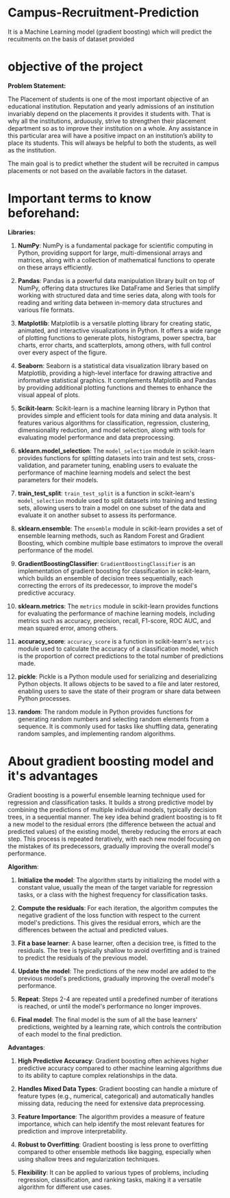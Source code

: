# Campus-Recruitment-Prediction
It is a Machine Learning model (gradient boosting) which will predict the recuitments on the basis of dataset provided

# objective of the project

**Problem Statement:**

The Placement of students is one of the most important objective of an educational
institution. Reputation and yearly admissions of an institution invariably depend on the
placements it provides it students with. That is why all the institutions, arduously, strive
to strengthen their placement department so as to improve their institution on a whole.
Any assistance in this particular area will have a positive impact on an institution’s ability
to place its students. This will always be helpful to both the students, as well as the
institution.

The main goal is to predict whether the student will be recruited in campus placements
or not based on the available factors in the dataset.

# Important terms to know beforehand:

**Libraries:**

1. **NumPy**: NumPy is a fundamental package for scientific computing in Python, providing support for large, multi-dimensional arrays and matrices, along with a collection of mathematical functions to operate on these arrays efficiently.

2. **Pandas**: Pandas is a powerful data manipulation library built on top of NumPy, offering data structures like DataFrame and Series that simplify working with structured data and time series data, along with tools for reading and writing data between in-memory data structures and various file formats.

3. **Matplotlib**: Matplotlib is a versatile plotting library for creating static, animated, and interactive visualizations in Python. It offers a wide range of plotting functions to generate plots, histograms, power spectra, bar charts, error charts, and scatterplots, among others, with full control over every aspect of the figure.

4. **Seaborn**: Seaborn is a statistical data visualization library based on Matplotlib, providing a high-level interface for drawing attractive and informative statistical graphics. It complements Matplotlib and Pandas by providing additional plotting functions and themes to enhance the visual appeal of plots.

5. **Scikit-learn**: Scikit-learn is a machine learning library in Python that provides simple and efficient tools for data mining and data analysis. It features various algorithms for classification, regression, clustering, dimensionality reduction, and model selection, along with tools for evaluating model performance and data preprocessing.

6. **sklearn.model_selection**: The `model_selection` module in scikit-learn provides functions for splitting datasets into train and test sets, cross-validation, and parameter tuning, enabling users to evaluate the performance of machine learning models and select the best parameters for their models.

7. **train_test_split**: `train_test_split` is a function in scikit-learn's `model_selection` module used to split datasets into training and testing sets, allowing users to train a model on one subset of the data and evaluate it on another subset to assess its performance.

8. **sklearn.ensemble**: The `ensemble` module in scikit-learn provides a set of ensemble learning methods, such as Random Forest and Gradient Boosting, which combine multiple base estimators to improve the overall performance of the model.

9. **GradientBoostingClassifier**: `GradientBoostingClassifier` is an implementation of gradient boosting for classification in scikit-learn, which builds an ensemble of decision trees sequentially, each correcting the errors of its predecessor, to improve the model's predictive accuracy.

10. **sklearn.metrics**: The `metrics` module in scikit-learn provides functions for evaluating the performance of machine learning models, including metrics such as accuracy, precision, recall, F1-score, ROC AUC, and mean squared error, among others.

11. **accuracy_score**: `accuracy_score` is a function in scikit-learn's `metrics` module used to calculate the accuracy of a classification model, which is the proportion of correct predictions to the total number of predictions made.

12. **pickle**: Pickle is a Python module used for serializing and deserializing Python objects. It allows objects to be saved to a file and later restored, enabling users to save the state of their program or share data between Python processes.

13. **random**: The random module in Python provides functions for generating random numbers and selecting random elements from a sequence. It is commonly used for tasks like shuffling data, generating random samples, and implementing random algorithms.

# About gradient boosting model and it's advantages

Gradient boosting is a powerful ensemble learning technique used for regression and classification tasks. It builds a strong predictive model by combining the predictions of multiple individual models, typically decision trees, in a sequential manner. The key idea behind gradient boosting is to fit a new model to the residual errors (the difference between the actual and predicted values) of the existing model, thereby reducing the errors at each step. This process is repeated iteratively, with each new model focusing on the mistakes of its predecessors, gradually improving the overall model's performance.

**Algorithm**:

1. **Initialize the model**: The algorithm starts by initializing the model with a constant value, usually the mean of the target variable for regression tasks, or a class with the highest frequency for classification tasks.

2. **Compute the residuals**: For each iteration, the algorithm computes the negative gradient of the loss function with respect to the current model's predictions. This gives the residual errors, which are the differences between the actual and predicted values.

3. **Fit a base learner**: A base learner, often a decision tree, is fitted to the residuals. The tree is typically shallow to avoid overfitting and is trained to predict the residuals of the previous model.

4. **Update the model**: The predictions of the new model are added to the previous model's predictions, gradually improving the overall model's performance.

5. **Repeat**: Steps 2-4 are repeated until a predefined number of iterations is reached, or until the model's performance no longer improves.

6. **Final model**: The final model is the sum of all the base learners' predictions, weighted by a learning rate, which controls the contribution of each model to the final prediction.

**Advantages**:

1. **High Predictive Accuracy**: Gradient boosting often achieves higher predictive accuracy compared to other machine learning algorithms due to its ability to capture complex relationships in the data.

2. **Handles Mixed Data Types**: Gradient boosting can handle a mixture of feature types (e.g., numerical, categorical) and automatically handles missing data, reducing the need for extensive data preprocessing.

3. **Feature Importance**: The algorithm provides a measure of feature importance, which can help identify the most relevant features for prediction and improve interpretability.

4. **Robust to Overfitting**: Gradient boosting is less prone to overfitting compared to other ensemble methods like bagging, especially when using shallow trees and regularization techniques.

5. **Flexibility**: It can be applied to various types of problems, including regression, classification, and ranking tasks, making it a versatile algorithm for different use cases.
